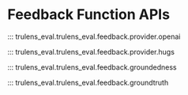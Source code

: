 # Feedback Function APIs

::: trulens_eval.trulens_eval.feedback.provider.openai

::: trulens_eval.trulens_eval.feedback.provider.hugs

::: trulens_eval.trulens_eval.feedback.groundedness

::: trulens_eval.trulens_eval.feedback.groundtruth
